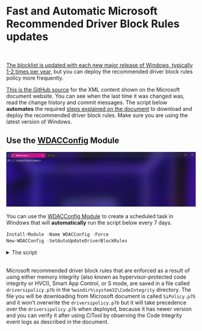 # Fast and Automatic Microsoft Recommended Driver Block Rules updates

<br>

[The blocklist is updated with each new major release of Windows, typically 1-2 times per year](https://learn.microsoft.com/en-us/windows/security/application-security/application-control/windows-defender-application-control/design/microsoft-recommended-driver-block-rules), but you can deploy the recommended driver block rules policy more frequently.

[This is the GitHub source](https://github.com/MicrosoftDocs/windows-itpro-docs/blob/public/windows/security/application-security/application-control/windows-defender-application-control/design/microsoft-recommended-driver-block-rules.md) for the XML content shown on the Microsoft document website. You can see when the last time it was changed was, read the change history and commit messages. The script below **automates** the required [steps explained on the document](https://learn.microsoft.com/en-us/windows/security/application-security/application-control/windows-defender-application-control/design/microsoft-recommended-driver-block-rules#steps-to-download-and-apply-the-vulnerable-driver-blocklist-binary) to download and deploy the recommended driver block rules. Make sure you are using the latest version of Windows.

## Use the [WDACConfig](https://github.com/HotCakeX/Harden-Windows-Security/wiki/WDACConfig) Module

![image](https://raw.githubusercontent.com/HotCakeX/.github/main/Pictures/Wiki%20APNGs/New-WDACConfig/New-WDACConfig%20-SetAutoUpdateDriverBlockRules.apng)

You can use the [WDACConfig Module](https://github.com/HotCakeX/Harden-Windows-Security/wiki/New-WDACConfig#new-wdacconfig--setautoupdatedriverblockrules) to create a scheduled task in Windows that will **automatically** run the script below every 7 days.

```powershell
Install-Module -Name WDACConfig -Force
New-WDACConfig -SetAutoUpdateDriverBlockRules
```

<details>
<summary>The script</summary>

```powershell
try {
    Invoke-WebRequest -Uri "https://aka.ms/VulnerableDriverBlockList" -OutFile VulnerableDriverBlockList.zip -ErrorAction Stop
}
catch
{ exit }
Expand-Archive .\VulnerableDriverBlockList.zip -DestinationPath "VulnerableDriverBlockList" -Force
Rename-Item .\VulnerableDriverBlockList\SiPolicy_Enforced.p7b -NewName "SiPolicy.p7b" -Force
Copy-Item .\VulnerableDriverBlockList\SiPolicy.p7b -Destination "C:\Windows\System32\CodeIntegrity"; citool --refresh -json
Remove-Item .\VulnerableDriverBlockList -Recurse -Force
Remove-Item .\VulnerableDriverBlockList.zip -Force
```

</details>

<br>

Microsoft recommended driver block rules that are enforced as a result of using either memory integrity (also known as hypervisor-protected code integrity or HVCI), Smart App Control, or S mode, are saved in a file called `driversipolicy.p7b` in the `%windir%\system32\CodeIntegrity` directory. The file you will be downloading from Microsoft document is called `SiPolicy.p7b` and it won't overwrite the `driversipolicy.p7b` but it will take precedence over the `driversipolicy.p7b` when deployed, because it has newer version and you can verify it after using CiTool by observing the Code Integrity event logs as described in the document.
